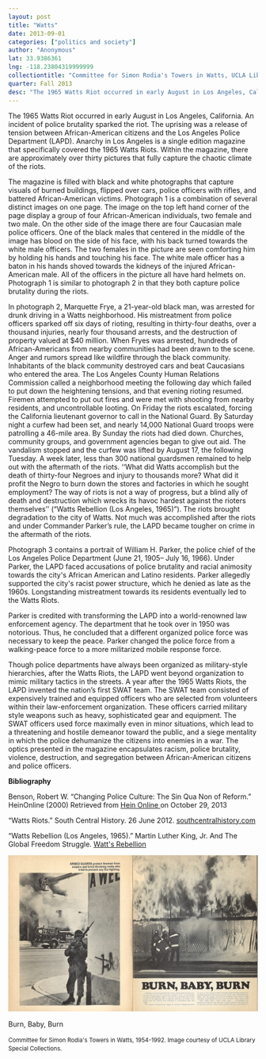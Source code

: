 ```yaml
---
layout: post
title: "Watts"
date: 2013-09-01
categories: ["politics and society"]
author: "Anonymous"
lat: 33.9386361
lng: -118.23804319999999
collectiontitle: "Committee for Simon Rodia's Towers in Watts, UCLA Library Special Collections"
quarter: Fall 2013
desc: "The 1965 Watts Riot occurred in early August in Los Angeles, California. An incident of police brutality sparked the riot. The uprising was a release of tension between African-American citizens and the Los Angeles Police Department (LAPD). Anarchy in Los Angeles is a single edition magazine that specifically covered the 1965 Watts Riots. Within the magazine, there are approximately over thirty pictures that fully capture the chaotic climate of the riots."
---
```

The 1965 Watts Riot occurred in early August in Los Angeles, California. An incident of police brutality sparked the riot. The uprising was a release of tension between African-American citizens and the Los Angeles Police Department (LAPD). Anarchy in Los Angeles is a single edition magazine that specifically covered the 1965 Watts Riots. Within the magazine, there are approximately over thirty pictures that fully capture the chaotic climate of the riots.

The magazine is filled with black and white photographs that capture visuals of burned buildings, flipped over cars, police officers with rifles, and battered African-American victims. Photograph 1 is a combination of several distinct images on one page. The image on the top left hand corner of the page display a group of four African-American individuals, two female and two male. On the other side of the image there are four Caucasian male police officers. One of the black males that centered in the middle of the image has blood on the side of his face, with his back turned towards the white male officers. The two females in the picture are seen comforting him by holding his hands and touching his face. The white male officer has a baton in his hands shoved towards the kidneys of the injured African-American male. All of the officers in the picture all have hard helmets on. Photograph 1 is similar to photograph 2 in that they both capture police brutality during the riots.

In photograph 2, Marquette Frye, a 21-year-old black man, was arrested for drunk driving in a Watts neighborhood. His mistreatment from police officers sparked off six days of rioting, resulting in thirty-four deaths, over a thousand injuries, nearly four thousand arrests, and the destruction of property valued at $40 million. When Fryes was arrested, hundreds of African-Americans from nearby communities had been drawn to the scene. Anger and rumors spread like wildfire through the black community. Inhabitants of the black community destroyed cars and beat Caucasians who entered the area. The Los Angeles County Human Relations Commission called a neighborhood meeting the following day which failed to put down the heightening tensions, and that evening rioting resumed. Firemen attempted to put out fires and were met with shooting from nearby residents, and uncontrollable looting. On Friday the riots escalated, forcing the California lieutenant governor to call in the National Guard. By Saturday night a curfew had been set, and nearly 14,000 National Guard troops were patrolling a 46-mile area.  By Sunday the riots had died down. Churches, community groups, and government agencies began to give out aid. The vandalism stopped and the curfew was lifted by August 17, the following Tuesday. A week later, less than 300 national guardsmen remained to help out with the aftermath of the riots. ‘‘What did Watts accomplish but the death of thirty-four Negroes and injury to thousands more? What did it profit the Negro to burn down the stores and factories in which he sought employment? The way of riots is not a way of progress, but a blind ally of death and destruction which wrecks its havoc hardest against the rioters themselves’’ (“Watts Rebellion (Los Angeles, 1965)”). The riots brought degradation to the city of Watts. Not much was accomplished after the riots and under Commander Parker’s rule, the LAPD became tougher on crime in the aftermath of the riots.

Photograph 3 contains a portrait of William H. Parker, the police chief of the Los Angeles Police Department (June 21, 1905– July 16, 1966). Under Parker, the LAPD faced accusations of police brutality and racial animosity towards the city's African American and Latino residents. Parker allegedly supported the city's racist power structure, which he denied as late as the 1960s. Longstanding mistreatment towards its residents eventually led to the Watts Riots.

Parker is credited with transforming the LAPD into a world-renowned law enforcement agency. The department that he took over in 1950 was notorious. Thus, he concluded that a different organized police force was necessary to keep the peace. Parker changed the police force from a walking-peace force to a more militarized mobile response force.

Though police departments have always been organized as military-style hierarchies, after the Watts Riots, the LAPD went beyond organization to mimic military tactics in the streets. A year after the 1965 Watts Riots, the LAPD invented the nation’s first SWAT team. The SWAT team consisted of expensively trained and equipped officers who are selected from volunteers within their law-enforcement organization. These officers carried military style weapons such as heavy, sophisticated gear and equipment. The SWAT officers used force maximally even in minor situations, which lead to a threatening and hostile demeanor toward the public, and a siege mentality in which the police dehumanize the citizens into enemies in a war. The optics presented in the magazine encapsulates racism, police brutality, violence, destruction, and segregation between African-American citizens and police officers.


**Bibliography**

Benson, Robert W. “Changing Police Culture: The Sin Qua Non of Reform.” HeinOnline (2000) Retrieved from <a target="_blank" href="http://heinonline.org/HOL/Print?collection=journals&amp;handle=hein.journals/lla34&amp;id=713" type="url"> Hein Online </a> on October 29, 2013 

“Watts Riots.” South Central History.  26 June 2012. <a target="_blank" href="http://www.southcentralhistory.com/watts-riots.php" type="url"> southcentralhistory.com </a>

“Watts Rebellion (Los Angeles, 1965).” Martin Luther King, Jr. And The Global Freedom Struggle. <a target="_blank" href="http://mlk-kpp01.stanford.edu/index.php/encyclopedia/encyclopedia/enc_watts_rebellion_los_angeles_1965" type="url"> Watt's Rebellion </a>


<img src='../images/burnbaby.jpg' alt='Book pages with images firefighters combating flames. Also an image of an armed guard. Caption states :Armed guards protect firemen from snipers and brick-throwing mobs who tried to prevent any fire-fighting.'>
<figcaption><p>Burn, Baby, Burn</p><p><small>Committee for Simon Rodia's Towers in Watts, 1954-1992. Image courtesy of UCLA Library Special Collections.</small></p>
